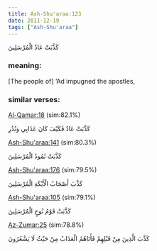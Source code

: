 ```yaml
---
title: Ash-Shu'araa:123
date: 2011-12-19
tags: ["Ash-Shu'araa"]
---
```

كَذَّبَتْ عَادٌ الْمُرْسَلِينَ
### meaning: 
[The people of] ‘Ad impugned the apostles,
### similar verses: 

[Al-Qamar:18](/54/18) (sim:82.1%)

كَذَّبَتْ عَادٌ فَكَيْفَ كَانَ عَذَابِي وَنُذُرِ

[Ash-Shu'araa:141](/26/141) (sim:80.3%)

كَذَّبَتْ ثَمُودُ الْمُرْسَلِينَ

[Ash-Shu'araa:176](/26/176) (sim:79.5%)

كَذَّبَ أَصْحَابُ الْأَيْكَةِ الْمُرْسَلِينَ

[Ash-Shu'araa:105](/26/105) (sim:79.1%)

كَذَّبَتْ قَوْمُ نُوحٍ الْمُرْسَلِينَ

[Az-Zumar:25](/39/25) (sim:78.8%)

كَذَّبَ الَّذِينَ مِنْ قَبْلِهِمْ فَأَتَاهُمُ الْعَذَابُ مِنْ حَيْثُ لَا يَشْعُرُونَ
